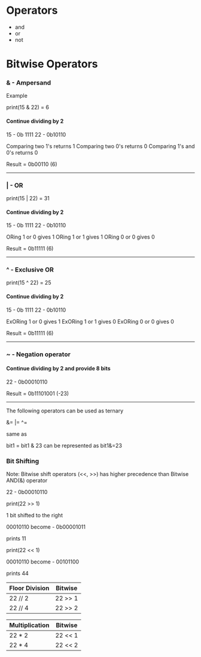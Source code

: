 # Operators

* and
* or
* not

# Bitwise Operators

### & - Ampersand

Example

print(15 & 22) = 6

#### Continue dividing by 2
15 - 0b 1111
22 - 0b10110

Comparing two 1's returns 1
Comparing two 0's returns 0
Comparing 1's and 0's returns 0

Result =  0b00110 (6)

---

### | - OR

print(15 | 22) = 31

#### Continue dividing by 2
15 - 0b 1111
22 - 0b10110

ORing 1 or 0 gives 1
ORing 1 or 1 gives 1
ORing 0 or 0 gives 0

Result =  0b11111 (6)

---

### ^ - Exclusive OR

print(15 ^ 22) = 25

#### Continue dividing by 2
15 - 0b 1111
22 - 0b10110

ExORing 1 or 0 gives 1
ExORing 1 or 1 gives 0
ExORing 0 or 0 gives 0

Result =  0b11111 (6)

---

### ~ - Negation operator

#### Continue dividing by 2 and provide 8 bits
22 - 0b00010110

Result =  0b11101001 (-23)

---

The following operators can be used as ternary

&=
|=
^=

same as

bit1 = bit1 & 23 can be represented as bit1&=23

### Bit Shifting

Note: Bitwise shift operators (<<, >>) has higher precedence than Bitwise AND(&) operator

22 - 0b00010110

print(22 >> 1)

1 bit shifted to the right

00010110 become - 0b00001011

prints 11

print(22 << 1)

00010110 become - 00101100

prints 44

| Floor Division | Bitwise | 
| ------------- |:-------------:|
| 22 // 2      | 22 >> 1 |
| 22 // 4      | 22 >> 2     |

| Multiplication | Bitwise | 
| ------------- |:-------------:|
| 22 * 2      | 22 << 1 |
| 22 * 4      | 22 << 2     |